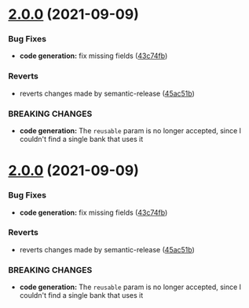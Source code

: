 # [2.0.0](https://github.com/roziscoding/pix-me/compare/v1.1.1...v2.0.0) (2021-09-09)


### Bug Fixes

* **code generation:** fix missing fields ([43c74fb](https://github.com/roziscoding/pix-me/commit/43c74fbea7e41cac1d1aa38dca10aceca4c793de))


### Reverts

* reverts changes made by semantic-release ([45ac51b](https://github.com/roziscoding/pix-me/commit/45ac51b469c0054b49563e564e517ed8676d6bab))


### BREAKING CHANGES

* **code generation:** The `reusable` param is no longer accepted, since I couldn't find a single bank
that uses it

# [2.0.0](https://github.com/roziscoding/pix-me/compare/v1.1.1...v2.0.0) (2021-09-09)


### Bug Fixes

* **code generation:** fix missing fields ([43c74fb](https://github.com/roziscoding/pix-me/commit/43c74fbea7e41cac1d1aa38dca10aceca4c793de))


### Reverts

* reverts changes made by semantic-release ([45ac51b](https://github.com/roziscoding/pix-me/commit/45ac51b469c0054b49563e564e517ed8676d6bab))


### BREAKING CHANGES

* **code generation:** The `reusable` param is no longer accepted, since I couldn't find a single bank
that uses it

